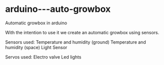 # arduino---auto-growbox
Automatic growbox in arduino

With the intention to use it we create an automatic growbox using sensors.

Sensors used:
Temperature and humidity (ground)
Temperature and humidity (space)
Light Sensor

Servos used:
Electro valve
Led lights

